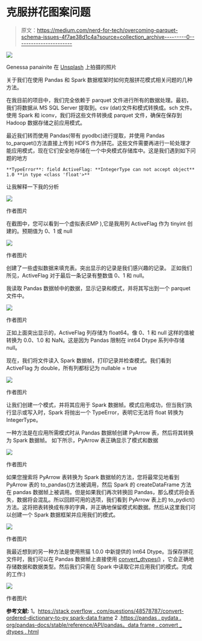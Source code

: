 # 克服拼花图案问题

> 原文：<https://medium.com/nerd-for-tech/overcoming-parquet-schema-issues-4f7ae38d1c4a?source=collection_archive---------0----------------------->

![](img/c753bbee3b813343b0aafd9508f86da1.png)

Genessa panainite 在 [Unsplash](https://unsplash.com/s/photos/spark?utm_source=unsplash&utm_medium=referral&utm_content=creditCopyText) 上拍摄的照片

关于我们在使用 Pandas 和 Spark 数据框架时如何克服拼花模式相关问题的几种方法。

在我目前的项目中，我们完全依赖于 parquet 文件进行所有的数据处理。最初，我们将数据从 MS SQL Server 提取到。csv (dat)文件和模式转换成。sch 文件。使用 Spark 和 iconv，我们将这些文件转换成 parquet 文件，确保在保存到 Hadoop 数据存储之前应用模式。

最近我们转而使用 Pandas(带有 pyodbc)进行提取，并使用 Pandas to_parquet()方法直接上传到 HDFS 作为拼花。这些文件需要再进行一轮处理才能应用模式，现在它们安全地存储在一个中央模式存储库中。这是我们遇到如下问题的地方

```
**TypeError**: field ActiveFlag: **IntegerType can not accept object** 1.0 **in type <class 'float'>**
```

让我解释一下我的分析

![](img/0642726142f51b0285f283b0b8b84611.png)

作者图片

在截图中，您可以看到一个虚拟表(EMP ),它是我用列 ActiveFlag 作为 tinyint 创建的。预期值为 0、1 或 null

![](img/7648033a4fc4ac4bd1afa4c1e2d0cc06.png)

作者图片

创建了一些虚拟数据来填充表。突出显示的记录是我们感兴趣的记录。
正如我们所见，ActiveFlag 对于最后一条记录有整数值 0、1 和 null。

我读取 Pandas 数据帧中的数据，显示记录和模式，并将其写出到一个 parquet 文件中。

![](img/247cc93f7a86df50372d1efec3dc8b82.png)

作者图片

正如上面突出显示的，ActiveFlag 列存储为 float64。像 0、1 和 null 这样的值被转换为 0.0、1.0 和 NaN。这是因为 Pandas 限制在 int64 Dtype 系列中存储 null。

现在，我们将文件读入 Spark 数据帧，打印记录并检查模式。我们看到 ActiveFlag 为 double，所有列都标记为 nullable = true

![](img/72c2d218c274c7b5083ef514692d47e5.png)

作者图片

让我们创建一个模式，并将其应用于 Spark 数据帧。模式应用成功，但当我们执行显示或写入时，Spark 将抛出一个 TypeError，表明它无法将 float 转换为 IntegerType。

一种方法是在应用所需模式时从 Pandas 数据帧创建 PyArrow 表，然后将其转换为 Spark 数据帧。
如下所示，PyArrow 表正确显示了模式和数据

![](img/63d559ccb62d64fad9acdf83e5b72cc0.png)

作者图片

如果您搜索将 PyArrow 表转换为 Spark 数据帧的方法，您将最常见地看到 PyArrow 表的 to_pandas()方法被调用，然后 Spark 的 createDataFrame 方法在 pandas 数据帧上被调用。但是如果我们再次转换回 Pandas，那么模式将会丢失，数据将会混乱。所以回顾可用的选项，我们看到 PyArrow 表上的 to_pydict()方法。这将把表转换成有序的字典，并正确地保留模式和数据。然后从这里我们可以创建一个 Spark 数据框架并应用我们的模式。

![](img/8833c0aaaaa6922c0507c18dff446d14.png)

作者图片

我最近想到的另一种方法是使用熊猫 1.0.0 中新提供的 Int64 Dtype。当保存拼花文件时，我们可以在 Pandas 数据帧上直接使用 [convert_dtypes()](https://pandas.pydata.org/pandas-docs/stable/reference/api/pandas.DataFrame.convert_dtypes.html) ，它会正确地存储数据和数据类型。然后我们只需在 Spark 中读取它并应用我们的模式。完成的工作:)

![](img/a329a1b2e90a3ea82248cbd30ede286d.png)

作者图片

**参考文献:**
1。[https://stack overflow . com/questions/48578787/convert-ordered-dictionary-to-py spark-data frame](https://stackoverflow.com/questions/48578787/convert-ordered-dictionary-to-pyspark-dataframe)
2 .[https://pandas . pydata . org/pandas-docs/stable/reference/API/pandas。data frame . convert _ dtypes . html](https://pandas.pydata.org/pandas-docs/stable/reference/api/pandas.DataFrame.convert_dtypes.html)